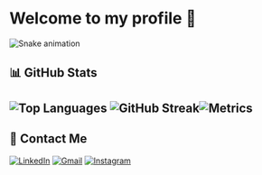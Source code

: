 # Welcome to my profile 👋

![Snake animation](https://raw.githubusercontent.com/FabrWill/FabrWill/c079651a757a2b5a953672f199e6371c39b5f6a9/github-contribution-grid-snake.svg)

## 📊 GitHub Stats

## ![Top Languages](https://github-readme-stats.vercel.app/api/top-langs/?username=joaovfe&layout=compact&theme=radical) ![GitHub Streak](https://github-readme-streak-stats.herokuapp.com/?user=joaovfe&theme=radical)![Metrics](https://github.com/joaovfe/joaovfe/blob/main/github-metrics.svg)

## 📩 Contact Me

[![LinkedIn](https://img.shields.io/badge/LinkedIn-0077B5?style=for-the-badge&logo=linkedin&logoColor=white)](<[https://linkedin.com/in/your-profile](https://www.linkedin.com/in/jo%C3%A3o-vitor-figueiredo-espindola-3605102a4/)>) [![Gmail](https://img.shields.io/badge/Gmail-D14836?style=for-the-badge&logo=gmail&logoColor=white)](mailto:joaovitorfespindola@gmail.com)
[![Instagram](https://img.shields.io/badge/Instagram-E4405F?style=for-the-badge&logo=instagram&logoColor=white)](https://instagram.com/joaovfe)

